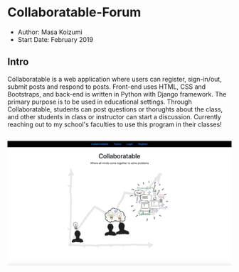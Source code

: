 # Collaboratable-Forum

* Author: Masa Koizumi
* Start Date: February 2019

## Intro

Collaboratable is a web application where users can register, sign-in/out, submit posts and respond to posts. Front-end uses HTML, CSS and Bootstraps, and back-end is written in Python with Django framework. The primary purpose is to be used in educational settings. Through Collaboratable, students can post questions or thorughts about the class, and other students in class or instructor can start a discussion. Currently reaching out to my school's faculties to use this program in their classes!

## 



![Front](/Collaboratable.png)

